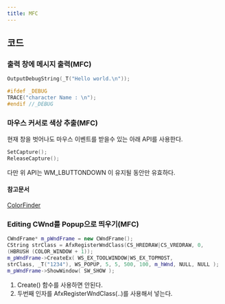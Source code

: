 ```yaml
---
title: MFC
---
```


## 코드

### 출력 창에 메시지 출력(MFC)

```C++
OutputDebugString(_T("Hello world.\n"));
```

```C++
#ifdef _DEBUG
TRACE("character Name : \n");
#endif //_DEBUG
```

### 마우스 커서로 색상 추출(MFC)

현재 창을 벗어나도 마우스 이벤트를 받을수 있는 아래 API를 사용한다.

```C++
SetCapture(); 
ReleaseCapture();
```

다만 위 API는 WM_LBUTTONDOWN 이 유지될 동안만 유효하다.

#### 참고문서
[ColorFinder](https://www.codeproject.com/Articles/5009/ColorFinder-Retrieve-the-color-of-any-pixel-on-the)

### Editing CWnd를 Popup으로 띄우기(MFC)

```c++
CWndFrame* m_pWndFrame = new CWndFrame();
CString strClass = AfxRegisterWndClass(CS_HREDRAW|CS_VREDRAW, 0, 
(HBRUSH (COLOR_WINDOW + 1));
m_pWndFrame->CreateEx( WS_EX_TOOLWINDOW|WS_EX_TOPMOST, 
strClass, _T("1234"), WS_POPUP, 5, 5, 500, 100, m_hWnd, NULL, NULL );
m_pWndFrame->ShowWindow( SW_SHOW );
```

1. Create() 함수를 사용하면 안된다.
2. 두번째 인자를 AfxRegisterWndClass(..)를 사용해서 넣는다.
